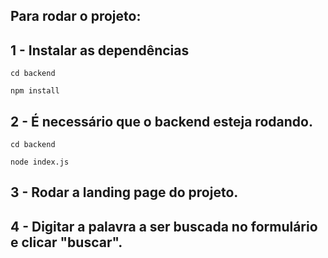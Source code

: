 ## Para rodar o projeto:

## 1 - Instalar as dependências

```
cd backend
```

```
npm install
```

## 2 - É necessário que o backend esteja rodando.

```
cd backend
```

```
node index.js
```

## 3 - Rodar a landing page do projeto.


## 4 - Digitar a palavra a ser buscada no formulário e clicar "buscar".
